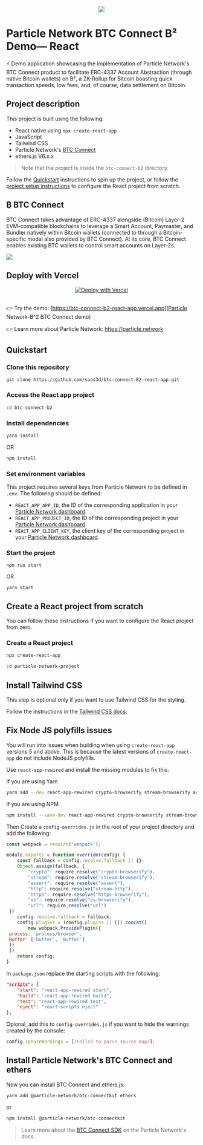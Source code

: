 <div align="center">
  <a href="https://particle.network/">
    <img src="https://i.imgur.com/P391e8h.png" />
  </a>
</div>

# Particle Network BTC Connect B² Demo— React

⚡️ Demo application showcasing the implementation of Particle Network's BTC Connect product to facilitate ERC-4337 Account Abstraction (through native Bitcoin wallets) on B², a ZK-Rollup for Bitcoin boasting quick transaction speeds, low fees, and, of course, data settlement on Bitcoin.

## Project description

This project is built using the following: 

- React native using `npx create-react-app`
- JavaScript
- Tailwind CSS
- Particle Network's [BTC Connect](https://developers.particle.network/docs/btc-connect)
- ethers.js V6.x.x

> Note that the project is inside the `btc-connect-b2` directory.

Follow the [Quickstart](#quickstart) instructions to spin up the project, or follow the [project setup instructions](#create-a-react-project-from-scratch) to configure the React project from scratch. 

## ₿ BTC Connect
BTC Connect takes advantage of ERC-4337 alongside (Bitcoin) Layer-2 EVM-compatible blockchains to leverage a Smart Account, Paymaster, and Bundler natively within Bitcoin wallets (connected to through a Bitcoin-specific modal also provided by BTC Connect). At its core, BTC Connect enables existing BTC wallets to control smart accounts on Layer-2s.

![](https://i.imgur.com/7bZ3dGw.png)

## Deploy with Vercel

<p align="center">
<a href="https://vercel.com/new/clone?repository-url=https%3A%2F%2Fgithub.com%2Fsoos3d%2Fbtc-connect-B2-react-app%2Ftree%2Fmain%2Fbtc-connect-b2&env=REACT_APP_APP_ID,REACT_APP_PROJECT_ID,REACT_APP_CLIENT_KEY&demo-title=Particle%20Network-B%5E2-BTC%20Connect%20demo&demo-url=https%3A%2F%2Fbtc-connect-b2-react-app.vercel.app%2F"><img src="https://vercel.com/button" alt="Deploy with Vercel"/></a>
</p>

##

👉 Try the demo: [https://btc-connect-b2-react-app.vercel.app](Particle Network-B^2 BTC Connect demo)

👉 Learn more about Particle Network: https://particle.network

## Quickstart

### Clone this repository
```
git clone https://github.com/soos3d/btc-connect-B2-react-app.git
```

### Access the React app project

```sh
cd btc-connect-b2
```

### Install dependencies
```sh
yarn install
```
OR
```sh
npm install
```

### Set environment variables
This project requires several keys from Particle Network to be defined in `.env`. The following should be defined:
- `REACT_APP_APP_ID`, the ID of the corresponding application in your [Particle Network dashboard](https://dashboard.particle.network/#/applications).
- `REACT_APP_PROJECT_ID`, the ID of the corresponding project in your [Particle Network dashboard](https://dashboard.particle.network/#/applications).
-  `REACT_APP_CLIENT_KEY`, the client key of the corresponding project in your [Particle Network dashboard](https://dashboard.particle.network/#/applications).

### Start the project
```
npm run start
```
OR
```
yarn start
```

## Create a React project from scratch

You can follow these instructions if you want to configure the React project from zero.

### Create a React project

```sh
npx create-react-app 
```

```sh
cd particle-network-project
```

## Install Tailwind CSS

This step is optional only if you want to use Tailwind CSS for the styling.

Follow the instructions in the [Tailwind CSS docs](https://tailwindcss.com/docs/guides/create-react-app).

## Fix Node JS polyfills issues

You will run into issues when building when using `create-react-app` versions 5 and above. This is because the latest versions of `create-react-app` do not include NodeJS polyfills.

Use `react-app-rewired` and install the missing modules to fix this.

If you are using Yarn

```sh
yarn add --dev react-app-rewired crypto-browserify stream-browserify assert stream-http https-browserify os-browserify url buffer process
```

If you are using NPM

```sh
npm install --save-dev react-app-rewired crypto-browserify stream-browserify assert stream-http https-browserify os-browserify url buffer process
```

Then Create a `config-overrides.js` in the root of your project directory and add the following:

```js
const webpack = require('webpack');

module.exports = function override(config) {
    const fallback = config.resolve.fallback || {};
    Object.assign(fallback, {
        "crypto": require.resolve("crypto-browserify"),
        "stream": require.resolve("stream-browserify"),
        "assert": require.resolve("assert"),
        "http": require.resolve("stream-http"),
        "https": require.resolve("https-browserify"),
        "os": require.resolve("os-browserify"),
        "url": require.resolve("url")
 })
    config.resolve.fallback = fallback;
    config.plugins = (config.plugins || []).concat([
        new webpack.ProvidePlugin({
 process: 'process/browser',
 Buffer: ['buffer', 'Buffer']
 })
 ])
    return config;
}
```

In `package.json` replace the starting scripts with the following:

```json
"scripts": {
    "start": "react-app-rewired start",
    "build": "react-app-rewired build",
    "test": "react-app-rewired test",
    "eject": "react-scripts eject"
},
```

Opional, add this to `config-overrides.js` if you want to hide the warnings created by the console:

```js
config.ignoreWarnings = [/Failed to parse source map/];
```

## Install Particle Network's BTC Connect and ethers

Now you can install BTC Connect and ethers.js:

```sh 
yarn add @particle-network/btc-connectkit ethers
```

or

```sh
npm install @particle-network/btc-connectkit
```

> Learn more about the [BTC Connect SDK](https://developers.particle.network/reference/btc-connect-web) on the Particle Network's docs.